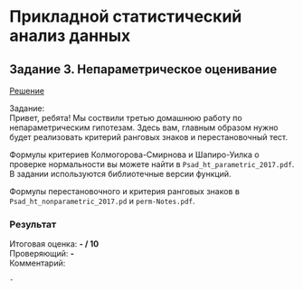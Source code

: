 # Прикладной статистический анализ данных
## Задание 3. Непараметрическое оценивание
[Решение](Task3_Nikolay_Korolev.ipynb)  

Задание:  
Привет, ребята! Мы соствили третью домашнюю работу по непараметрическим гипотезам. Здесь вам, главным образом нужно будет реализовать критерий ранговых знаков и перестановочный тест. 

Формулы критериев Колмогорова-Смирнова и Шапиро-Уилка о проверке нормальности вы можете найти в `Psad_ht_parametric_2017.pdf`. В задании используются библиотечные версии функций.

Формулы перестановочного и критерия ранговых знаков в `Psad_ht_nonparametric_2017.pd` и `perm-Notes.pdf`.

### Результат
Итоговая оценка: **- / 10**  
Проверяющий: **-**  
Комментарий:
```
-
```